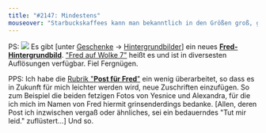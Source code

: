```yaml
---
title: "#2147: Mindestens"
mouseover: "Starbuckskaffees kann man bekanntlich in den Größen groß, groß und zwanzig kaufen. Schön."
---
```


PS:
<a href="http://www.fonflatter.de/hintergrundbilder/"><img src="http://www.fonflatter.de/bilder/hg/fredaufwolke7_s.png"></a>
Es gibt [unter <a href="http://www.fonflatter.de/geschenke/">Geschenke</a> -> <a href="http://www.fonflatter.de/hintergrundbilder/">Hintergrundbilder</a>] ein neues <a href="http://www.fonflatter.de/hintergrundbilder/"><strong>Fred-Hintergrundbild</strong></a>. 
<a href="http://www.fonflatter.de/hintergrundbilder/">"Fred auf Wolke 7"</a> heißt es und ist in diversesten Auflösungen verfügbar.
Fiel Fergnügen.

PPS: 
Ich habe die <a href="http://www.fonflatter.de/category/post/" title="Post für Fred">Rubrik "<strong>Post für Fred</strong>"</a> ein wenig überarbeitet, so dass es in Zukunft für mich leichter werden wird, neue Zuschriften einzufügen. So zum Beispiel die beiden fetzigen Fotos von Yesnice und Alexandra, für die ich mich im Namen von Fred hiermit grinsenderdings bedanke.
[Allen, deren Post ich inzwischen vergaß oder ähnliches, sei ein bedauerndes "Tut mir leid." zuflüstert...]
Und so.
